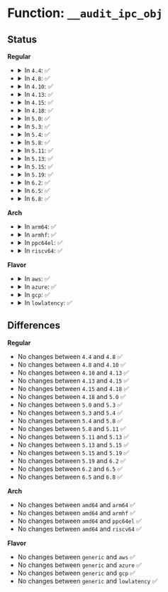 # Function: <code>__audit_ipc_obj</code>

## Status
<b>Regular</b>
<ul>
<li>
<details>
<summary>In <code>4.4</code>: ✅</summary>

```c
void __audit_ipc_obj(struct kern_ipc_perm *ipcp);
```

**Collision:** Unique Global

**Inline:** No

**Transformation:** False

**Instances:**

```
In kernel/auditsc.c (ffffffff81129190)
Location: kernel/auditsc.c:2121
Inline: False
Direct callers:
  - ipc/util.c:ipcperms
  - ipc/util.c:ipcctl_pre_down_nolock
  - ipc/shm.c:SyS_shmctl
```
**Symbols:**

```
ffffffff81129190-ffffffff811291ea: __audit_ipc_obj (STB_GLOBAL)
```
</details>
</li>
<li>
<details>
<summary>In <code>4.8</code>: ✅</summary>

```c
void __audit_ipc_obj(struct kern_ipc_perm *ipcp);
```

**Collision:** Unique Global

**Inline:** No

**Transformation:** False

**Instances:**

```
In kernel/auditsc.c (ffffffff81131350)
Location: kernel/auditsc.c:2125
Inline: False
Direct callers:
  - ipc/util.c:ipcctl_pre_down_nolock
  - ipc/util.c:ipcperms
  - ipc/shm.c:SyS_shmctl
```
**Symbols:**

```
ffffffff81131350-ffffffff811313aa: __audit_ipc_obj (STB_GLOBAL)
```
</details>
</li>
<li>
<details>
<summary>In <code>4.10</code>: ✅</summary>

```c
void __audit_ipc_obj(struct kern_ipc_perm *ipcp);
```

**Collision:** Unique Global

**Inline:** No

**Transformation:** False

**Instances:**

```
In kernel/auditsc.c (ffffffff8113b0d0)
Location: kernel/auditsc.c:2133
Inline: False
Direct callers:
  - ipc/util.c:ipcctl_pre_down_nolock
  - ipc/util.c:ipcperms
  - ipc/shm.c:SyS_shmctl
```
**Symbols:**

```
ffffffff8113b0d0-ffffffff8113b12a: __audit_ipc_obj (STB_GLOBAL)
```
</details>
</li>
<li>
<details>
<summary>In <code>4.13</code>: ✅</summary>

```c
void __audit_ipc_obj(struct kern_ipc_perm *ipcp);
```

**Collision:** Unique Global

**Inline:** No

**Transformation:** False

**Instances:**

```
In kernel/auditsc.c (ffffffff8113c6f0)
Location: kernel/auditsc.c:2142
Inline: False
Direct callers:
  - ipc/util.c:ipcctl_pre_down_nolock
  - ipc/util.c:ipcperms
  - ipc/shm.c:SyS_shmctl
```
**Symbols:**

```
ffffffff8113c6f0-ffffffff8113c74a: __audit_ipc_obj (STB_GLOBAL)
```
</details>
</li>
<li>
<details>
<summary>In <code>4.15</code>: ✅</summary>

```c
void __audit_ipc_obj(struct kern_ipc_perm *ipcp);
```

**Collision:** Unique Global

**Inline:** No

**Transformation:** False

**Instances:**

```
In kernel/auditsc.c (ffffffff81149470)
Location: kernel/auditsc.c:2165
Inline: False
Direct callers:
  - ipc/util.c:ipcctl_pre_down_nolock
  - ipc/util.c:ipcperms
  - ipc/shm.c:shmctl_do_lock
```
**Symbols:**

```
ffffffff81149470-ffffffff811494ca: __audit_ipc_obj (STB_GLOBAL)
```
</details>
</li>
<li>
<details>
<summary>In <code>4.18</code>: ✅</summary>

```c
void __audit_ipc_obj(struct kern_ipc_perm *ipcp);
```

**Collision:** Unique Global

**Inline:** No

**Transformation:** False

**Instances:**

```
In kernel/auditsc.c (ffffffff81157de0)
Location: kernel/auditsc.c:2172
Inline: False
Direct callers:
  - ipc/util.c:ipcctl_pre_down_nolock
  - ipc/util.c:ipcperms
  - ipc/msg.c:msgctl_stat
  - ipc/sem.c:semctl_stat
  - ipc/shm.c:shmctl_do_lock
  - ipc/shm.c:shmctl_stat
```
**Symbols:**

```
ffffffff81157de0-ffffffff81157e3a: __audit_ipc_obj (STB_GLOBAL)
```
</details>
</li>
<li>
<details>
<summary>In <code>5.0</code>: ✅</summary>

```c
void __audit_ipc_obj(struct kern_ipc_perm *ipcp);
```

**Collision:** Unique Global

**Inline:** No

**Transformation:** False

**Instances:**

```
In kernel/auditsc.c (ffffffff81164de0)
Location: kernel/auditsc.c:2157
Inline: False
Direct callers:
  - ipc/util.c:ipcctl_obtain_check
  - ipc/util.c:ipcperms
  - ipc/msg.c:msgctl_stat
  - ipc/sem.c:semctl_stat
  - ipc/shm.c:shmctl_do_lock
  - ipc/shm.c:shmctl_stat
```
**Symbols:**

```
ffffffff81164de0-ffffffff81164e3a: __audit_ipc_obj (STB_GLOBAL)
```
</details>
</li>
<li>
<details>
<summary>In <code>5.3</code>: ✅</summary>

```c
void __audit_ipc_obj(struct kern_ipc_perm *ipcp);
```

**Collision:** Unique Global

**Inline:** No

**Transformation:** False

**Instances:**

```
In kernel/auditsc.c (ffffffff811718f0)
Location: kernel/auditsc.c:2273
Inline: False
Direct callers:
  - ipc/util.c:ipcctl_obtain_check
  - ipc/util.c:ipcperms
  - ipc/msg.c:msgctl_stat
  - ipc/sem.c:semctl_stat
  - ipc/shm.c:shmctl_do_lock
  - ipc/shm.c:shmctl_stat
```
**Symbols:**

```
ffffffff811718f0-ffffffff8117194a: __audit_ipc_obj (STB_GLOBAL)
```
</details>
</li>
<li>
<details>
<summary>In <code>5.4</code>: ✅</summary>

```c
void __audit_ipc_obj(struct kern_ipc_perm *ipcp);
```

**Collision:** Unique Global

**Inline:** No

**Transformation:** False

**Instances:**

```
In kernel/auditsc.c (ffffffff8117d770)
Location: kernel/auditsc.c:2273
Inline: False
Direct callers:
  - ipc/util.c:ipcctl_obtain_check
  - ipc/util.c:ipcperms
  - ipc/msg.c:msgctl_stat
  - ipc/sem.c:semctl_stat
  - ipc/shm.c:shmctl_do_lock
  - ipc/shm.c:shmctl_stat
```
**Symbols:**

```
ffffffff8117d770-ffffffff8117d7ca: __audit_ipc_obj (STB_GLOBAL)
```
</details>
</li>
<li>
<details>
<summary>In <code>5.8</code>: ✅</summary>

```c
void __audit_ipc_obj(struct kern_ipc_perm *ipcp);
```

**Collision:** Unique Global

**Inline:** No

**Transformation:** False

**Instances:**

```
In kernel/auditsc.c (ffffffff81190a30)
Location: kernel/auditsc.c:2325
Inline: False
Direct callers:
  - ipc/util.c:ipcctl_obtain_check
  - ipc/util.c:ipcperms
  - ipc/msg.c:msgctl_stat
  - ipc/sem.c:semctl_stat
  - ipc/shm.c:shmctl_do_lock
  - ipc/shm.c:shmctl_stat
```
**Symbols:**

```
ffffffff81190a30-ffffffff81190a8d: __audit_ipc_obj (STB_GLOBAL)
```
</details>
</li>
<li>
<details>
<summary>In <code>5.11</code>: ✅</summary>

```c
void __audit_ipc_obj(struct kern_ipc_perm *ipcp);
```

**Collision:** Unique Global

**Inline:** No

**Transformation:** False

**Instances:**

```
In kernel/auditsc.c (ffffffff8118dc50)
Location: kernel/auditsc.c:2342
Inline: False
Direct callers:
  - ipc/util.c:ipcctl_obtain_check
  - ipc/util.c:ipcperms
  - ipc/msg.c:msgctl_stat
  - ipc/sem.c:semctl_stat
  - ipc/shm.c:shmctl_do_lock
  - ipc/shm.c:shmctl_stat
```
**Symbols:**

```
ffffffff8118dc50-ffffffff8118dcad: __audit_ipc_obj (STB_GLOBAL)
```
</details>
</li>
<li>
<details>
<summary>In <code>5.13</code>: ✅</summary>

```c
void __audit_ipc_obj(struct kern_ipc_perm *ipcp);
```

**Collision:** Unique Global

**Inline:** No

**Transformation:** False

**Instances:**

```
In kernel/auditsc.c (ffffffff8118ebc0)
Location: kernel/auditsc.c:2339
Inline: False
Direct callers:
  - ipc/util.c:ipcctl_obtain_check
  - ipc/util.c:ipcperms
  - ipc/msg.c:msgctl_stat
  - ipc/sem.c:semctl_stat
  - ipc/shm.c:shmctl_do_lock
  - ipc/shm.c:shmctl_stat
```
**Symbols:**

```
ffffffff8118ebc0-ffffffff8118ec1d: __audit_ipc_obj (STB_GLOBAL)
```
</details>
</li>
<li>
<details>
<summary>In <code>5.15</code>: ✅</summary>

```c
void __audit_ipc_obj(struct kern_ipc_perm *ipcp);
```

**Collision:** Unique Global

**Inline:** No

**Transformation:** False

**Instances:**

```
In kernel/auditsc.c (ffffffff811b79d0)
Location: kernel/auditsc.c:2353
Inline: False
Direct callers:
  - ipc/util.c:ipcctl_obtain_check
  - ipc/util.c:ipcperms
  - ipc/msg.c:msgctl_stat
  - ipc/sem.c:semctl_stat
  - ipc/shm.c:shmctl_do_lock
  - ipc/shm.c:shmctl_stat
```
**Symbols:**

```
ffffffff811b79d0-ffffffff811b7a2d: __audit_ipc_obj (STB_GLOBAL)
```
</details>
</li>
<li>
<details>
<summary>In <code>5.19</code>: ✅</summary>

```c
void __audit_ipc_obj(struct kern_ipc_perm *ipcp);
```

**Collision:** Unique Global

**Inline:** No

**Transformation:** False

**Instances:**

```
In kernel/auditsc.c (ffffffff811ea7b0)
Location: kernel/auditsc.c:2619
Inline: False
Direct callers:
  - ipc/util.c:ipcctl_obtain_check
  - ipc/util.c:ipcperms
  - ipc/msg.c:msgctl_stat
  - ipc/sem.c:semctl_stat
  - ipc/shm.c:shmctl_do_lock
  - ipc/shm.c:shmctl_stat
```
**Symbols:**

```
ffffffff811ea7b0-ffffffff811ea872: __audit_ipc_obj (STB_GLOBAL)
```
</details>
</li>
<li>
<details>
<summary>In <code>6.2</code>: ✅</summary>

```c
void __audit_ipc_obj(struct kern_ipc_perm *ipcp);
```

**Collision:** Unique Global

**Inline:** No

**Transformation:** False

**Instances:**

```
In kernel/auditsc.c (ffffffff81230a40)
Location: kernel/auditsc.c:2597
Inline: False
Direct callers:
  - ipc/util.c:ipcctl_obtain_check
  - ipc/util.c:ipcperms
  - ipc/msg.c:msgctl_stat
  - ipc/sem.c:semctl_stat
  - ipc/shm.c:shmctl_do_lock
  - ipc/shm.c:shmctl_stat
```
**Symbols:**

```
ffffffff81230a40-ffffffff81230b02: __audit_ipc_obj (STB_GLOBAL)
```
</details>
</li>
<li>
<details>
<summary>In <code>6.5</code>: ✅</summary>

```c
void __audit_ipc_obj(struct kern_ipc_perm *ipcp);
```

**Collision:** Unique Global

**Inline:** No

**Transformation:** False

**Instances:**

```
In kernel/auditsc.c (ffffffff812475b0)
Location: kernel/auditsc.c:2596
Inline: False
Direct callers:
  - ipc/util.c:ipcctl_obtain_check
  - ipc/util.c:ipcperms
  - ipc/msg.c:msgctl_stat
  - ipc/sem.c:semctl_stat
  - ipc/shm.c:shmctl_do_lock
  - ipc/shm.c:shmctl_stat
```
**Symbols:**

```
ffffffff812475b0-ffffffff812476b0: __audit_ipc_obj (STB_GLOBAL)
```
</details>
</li>
<li>
<details>
<summary>In <code>6.8</code>: ✅</summary>

```c
void __audit_ipc_obj(struct kern_ipc_perm *ipcp);
```

**Collision:** Unique Global

**Inline:** No

**Transformation:** False

**Instances:**

```
In kernel/auditsc.c (ffffffff81261420)
Location: kernel/auditsc.c:2591
Inline: False
Direct callers:
  - ipc/util.c:ipcctl_obtain_check
  - ipc/util.c:ipcperms
  - ipc/msg.c:msgctl_stat
  - ipc/sem.c:semctl_stat
  - ipc/shm.c:shmctl_do_lock
  - ipc/shm.c:shmctl_stat
```
**Symbols:**

```
ffffffff81261420-ffffffff81261487: __audit_ipc_obj (STB_GLOBAL)
```
</details>
</li>
</ul>
<b>Arch</b>
<ul>
<li>
<details>
<summary>In <code>arm64</code>: ✅</summary>

```c
void __audit_ipc_obj(struct kern_ipc_perm *ipcp);
```

**Collision:** Unique Global

**Inline:** No

**Transformation:** False

**Instances:**

```
In kernel/auditsc.c (ffff8000101f2638)
Location: kernel/auditsc.c:2273
Inline: False
Direct callers:
  - ipc/util.c:ipcctl_obtain_check
  - ipc/util.c:ipcperms
  - ipc/msg.c:msgctl_stat
  - ipc/sem.c:semctl_stat
  - ipc/shm.c:shmctl_do_lock
  - ipc/shm.c:shmctl_stat
```
**Symbols:**

```
ffff8000101f2638-ffff8000101f2694: __audit_ipc_obj (STB_GLOBAL)
```
</details>
</li>
<li>
<details>
<summary>In <code>armhf</code>: ✅</summary>

```c
void __audit_ipc_obj(struct kern_ipc_perm *ipcp);
```

**Collision:** Unique Global

**Inline:** No

**Transformation:** False

**Instances:**

```
In kernel/auditsc.c (c0432b30)
Location: kernel/auditsc.c:2273
Inline: False
Direct callers:
  - ipc/util.c:ipcctl_obtain_check
  - ipc/util.c:ipcperms
  - ipc/msg.c:ksys_msgctl
  - ipc/sem.c:ksys_semctl
  - ipc/shm.c:ksys_shmctl
  - ipc/shm.c:ksys_shmctl
```
**Symbols:**

```
c0432b30-c0432b90: __audit_ipc_obj (STB_GLOBAL)
```
</details>
</li>
<li>
<details>
<summary>In <code>ppc64el</code>: ✅</summary>

```c
void __audit_ipc_obj(struct kern_ipc_perm *ipcp);
```

**Collision:** Unique Global

**Inline:** No

**Transformation:** False

**Instances:**

```
In kernel/auditsc.c (c000000000266e40)
Location: kernel/auditsc.c:2273
Inline: False
Direct callers:
  - ipc/util.c:ipcctl_obtain_check
  - ipc/util.c:ipcperms
  - ipc/msg.c:msgctl_stat
  - ipc/sem.c:semctl_stat
  - ipc/shm.c:shmctl_do_lock
  - ipc/shm.c:shmctl_stat
```
**Symbols:**

```
c000000000266e40-c000000000266eb0: __audit_ipc_obj (STB_GLOBAL)
```
</details>
</li>
<li>
<details>
<summary>In <code>riscv64</code>: ✅</summary>

```c
void __audit_ipc_obj(struct kern_ipc_perm *ipcp);
```

**Collision:** Unique Global

**Inline:** No

**Transformation:** False

**Instances:**

```
In kernel/auditsc.c (ffffffe000165cd6)
Location: kernel/auditsc.c:2273
Inline: False
Direct callers:
  - ipc/util.c:ipcctl_obtain_check
  - ipc/util.c:ipcperms
  - ipc/sem.c:__se_sys_semctl
```
**Symbols:**

```
ffffffe000165cd6-ffffffe000165d30: __audit_ipc_obj (STB_GLOBAL)
```
</details>
</li>
</ul>
<b>Flavor</b>
<ul>
<li>
<details>
<summary>In <code>aws</code>: ✅</summary>

```c
void __audit_ipc_obj(struct kern_ipc_perm *ipcp);
```

**Collision:** Unique Global

**Inline:** No

**Transformation:** False

**Instances:**

```
In kernel/auditsc.c (ffffffff81175d90)
Location: kernel/auditsc.c:2273
Inline: False
Direct callers:
  - ipc/util.c:ipcctl_obtain_check
  - ipc/util.c:ipcperms
  - ipc/msg.c:msgctl_stat
  - ipc/sem.c:semctl_stat
  - ipc/shm.c:shmctl_do_lock
  - ipc/shm.c:shmctl_stat
```
**Symbols:**

```
ffffffff81175d90-ffffffff81175dea: __audit_ipc_obj (STB_GLOBAL)
```
</details>
</li>
<li>
<details>
<summary>In <code>azure</code>: ✅</summary>

```c
void __audit_ipc_obj(struct kern_ipc_perm *ipcp);
```

**Collision:** Unique Global

**Inline:** No

**Transformation:** False

**Instances:**

```
In kernel/auditsc.c (ffffffff81168f30)
Location: kernel/auditsc.c:2273
Inline: False
Direct callers:
  - ipc/util.c:ipcctl_obtain_check
  - ipc/util.c:ipcperms
  - ipc/msg.c:msgctl_stat
  - ipc/sem.c:semctl_stat
  - ipc/shm.c:shmctl_do_lock
  - ipc/shm.c:shmctl_stat
```
**Symbols:**

```
ffffffff81168f30-ffffffff81168f8a: __audit_ipc_obj (STB_GLOBAL)
```
</details>
</li>
<li>
<details>
<summary>In <code>gcp</code>: ✅</summary>

```c
void __audit_ipc_obj(struct kern_ipc_perm *ipcp);
```

**Collision:** Unique Global

**Inline:** No

**Transformation:** False

**Instances:**

```
In kernel/auditsc.c (ffffffff81173b60)
Location: kernel/auditsc.c:2273
Inline: False
Direct callers:
  - ipc/util.c:ipcctl_obtain_check
  - ipc/util.c:ipcperms
  - ipc/msg.c:msgctl_stat
  - ipc/sem.c:semctl_stat
  - ipc/shm.c:shmctl_do_lock
  - ipc/shm.c:shmctl_stat
```
**Symbols:**

```
ffffffff81173b60-ffffffff81173bba: __audit_ipc_obj (STB_GLOBAL)
```
</details>
</li>
<li>
<details>
<summary>In <code>lowlatency</code>: ✅</summary>

```c
void __audit_ipc_obj(struct kern_ipc_perm *ipcp);
```

**Collision:** Unique Global

**Inline:** No

**Transformation:** False

**Instances:**

```
In kernel/auditsc.c (ffffffff81181420)
Location: kernel/auditsc.c:2273
Inline: False
Direct callers:
  - ipc/util.c:ipcctl_obtain_check
  - ipc/util.c:ipcperms
  - ipc/msg.c:msgctl_stat
  - ipc/sem.c:semctl_stat
  - ipc/shm.c:shmctl_do_lock
  - ipc/shm.c:shmctl_stat
```
**Symbols:**

```
ffffffff81181420-ffffffff8118147a: __audit_ipc_obj (STB_GLOBAL)
```
</details>
</li>
</ul>

## Differences
<b>Regular</b>
<ul>
<li>
No changes between <code>4.4</code> and <code>4.8</code> ✅
</li>
<li>
No changes between <code>4.8</code> and <code>4.10</code> ✅
</li>
<li>
No changes between <code>4.10</code> and <code>4.13</code> ✅
</li>
<li>
No changes between <code>4.13</code> and <code>4.15</code> ✅
</li>
<li>
No changes between <code>4.15</code> and <code>4.18</code> ✅
</li>
<li>
No changes between <code>4.18</code> and <code>5.0</code> ✅
</li>
<li>
No changes between <code>5.0</code> and <code>5.3</code> ✅
</li>
<li>
No changes between <code>5.3</code> and <code>5.4</code> ✅
</li>
<li>
No changes between <code>5.4</code> and <code>5.8</code> ✅
</li>
<li>
No changes between <code>5.8</code> and <code>5.11</code> ✅
</li>
<li>
No changes between <code>5.11</code> and <code>5.13</code> ✅
</li>
<li>
No changes between <code>5.13</code> and <code>5.15</code> ✅
</li>
<li>
No changes between <code>5.15</code> and <code>5.19</code> ✅
</li>
<li>
No changes between <code>5.19</code> and <code>6.2</code> ✅
</li>
<li>
No changes between <code>6.2</code> and <code>6.5</code> ✅
</li>
<li>
No changes between <code>6.5</code> and <code>6.8</code> ✅
</li>
</ul>
<b>Arch</b>
<ul>
<li>
No changes between <code>amd64</code> and <code>arm64</code> ✅
</li>
<li>
No changes between <code>amd64</code> and <code>armhf</code> ✅
</li>
<li>
No changes between <code>amd64</code> and <code>ppc64el</code> ✅
</li>
<li>
No changes between <code>amd64</code> and <code>riscv64</code> ✅
</li>
</ul>
<b>Flavor</b>
<ul>
<li>
No changes between <code>generic</code> and <code>aws</code> ✅
</li>
<li>
No changes between <code>generic</code> and <code>azure</code> ✅
</li>
<li>
No changes between <code>generic</code> and <code>gcp</code> ✅
</li>
<li>
No changes between <code>generic</code> and <code>lowlatency</code> ✅
</li>
</ul>
